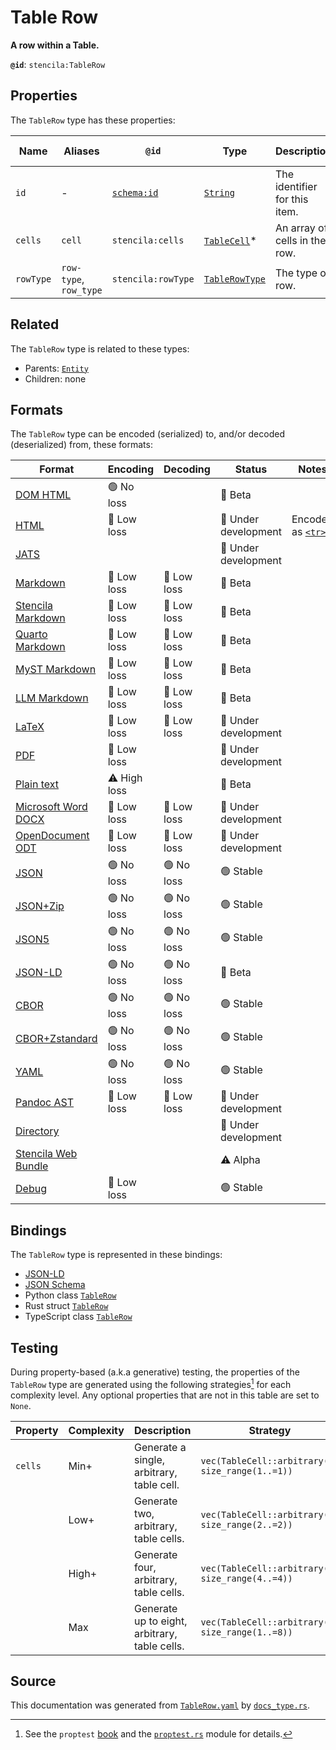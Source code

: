 # Table Row

**A row within a Table.**

**`@id`**: `stencila:TableRow`

## Properties

The `TableRow` type has these properties:

| Name      | Aliases                | `@id`                                | Type                                                                                                           | Description                   | Inherited from                                                                                   |
| --------- | ---------------------- | ------------------------------------ | -------------------------------------------------------------------------------------------------------------- | ----------------------------- | ------------------------------------------------------------------------------------------------ |
| `id`      | -                      | [`schema:id`](https://schema.org/id) | [`String`](https://github.com/stencila/stencila/blob/main/docs/reference/schema/data/string.md)                | The identifier for this item. | [`Entity`](https://github.com/stencila/stencila/blob/main/docs/reference/schema/other/entity.md) |
| `cells`   | `cell`                 | `stencila:cells`                     | [`TableCell`](https://github.com/stencila/stencila/blob/main/docs/reference/schema/works/table-cell.md)*       | An array of cells in the row. | -                                                                                                |
| `rowType` | `row-type`, `row_type` | `stencila:rowType`                   | [`TableRowType`](https://github.com/stencila/stencila/blob/main/docs/reference/schema/works/table-row-type.md) | The type of row.              | -                                                                                                |

## Related

The `TableRow` type is related to these types:

- Parents: [`Entity`](https://github.com/stencila/stencila/blob/main/docs/reference/schema/other/entity.md)
- Children: none

## Formats

The `TableRow` type can be encoded (serialized) to, and/or decoded (deserialized) from, these formats:

| Format                                                                                               | Encoding     | Decoding   | Status              | Notes                                                                             |
| ---------------------------------------------------------------------------------------------------- | ------------ | ---------- | ------------------- | --------------------------------------------------------------------------------- |
| [DOM HTML](https://github.com/stencila/stencila/blob/main/docs/reference/formats/dom.html.md)        | 🟢 No loss    |            | 🔶 Beta              |                                                                                   |
| [HTML](https://github.com/stencila/stencila/blob/main/docs/reference/formats/html.md)                | 🔷 Low loss   |            | 🚧 Under development | Encoded as [`<tr>`](https://developer.mozilla.org/en-US/docs/Web/HTML/Element/tr) |
| [JATS](https://github.com/stencila/stencila/blob/main/docs/reference/formats/jats.md)                |              |            | 🚧 Under development |                                                                                   |
| [Markdown](https://github.com/stencila/stencila/blob/main/docs/reference/formats/md.md)              | 🔷 Low loss   | 🔷 Low loss | 🔶 Beta              |                                                                                   |
| [Stencila Markdown](https://github.com/stencila/stencila/blob/main/docs/reference/formats/smd.md)    | 🔷 Low loss   | 🔷 Low loss | 🔶 Beta              |                                                                                   |
| [Quarto Markdown](https://github.com/stencila/stencila/blob/main/docs/reference/formats/qmd.md)      | 🔷 Low loss   | 🔷 Low loss | 🔶 Beta              |                                                                                   |
| [MyST Markdown](https://github.com/stencila/stencila/blob/main/docs/reference/formats/myst.md)       | 🔷 Low loss   | 🔷 Low loss | 🔶 Beta              |                                                                                   |
| [LLM Markdown](https://github.com/stencila/stencila/blob/main/docs/reference/formats/llmd.md)        | 🔷 Low loss   | 🔷 Low loss | 🔶 Beta              |                                                                                   |
| [LaTeX](https://github.com/stencila/stencila/blob/main/docs/reference/formats/latex.md)              | 🔷 Low loss   | 🔷 Low loss | 🚧 Under development |                                                                                   |
| [PDF](https://github.com/stencila/stencila/blob/main/docs/reference/formats/pdf.md)                  | 🔷 Low loss   |            | 🚧 Under development |                                                                                   |
| [Plain text](https://github.com/stencila/stencila/blob/main/docs/reference/formats/text.md)          | ⚠️ High loss |            | 🔶 Beta              |                                                                                   |
| [Microsoft Word DOCX](https://github.com/stencila/stencila/blob/main/docs/reference/formats/docx.md) | 🔷 Low loss   | 🔷 Low loss | 🚧 Under development |                                                                                   |
| [OpenDocument ODT](https://github.com/stencila/stencila/blob/main/docs/reference/formats/odt.md)     | 🔷 Low loss   | 🔷 Low loss | 🚧 Under development |                                                                                   |
| [JSON](https://github.com/stencila/stencila/blob/main/docs/reference/formats/json.md)                | 🟢 No loss    | 🟢 No loss  | 🟢 Stable            |                                                                                   |
| [JSON+Zip](https://github.com/stencila/stencila/blob/main/docs/reference/formats/json.zip.md)        | 🟢 No loss    | 🟢 No loss  | 🟢 Stable            |                                                                                   |
| [JSON5](https://github.com/stencila/stencila/blob/main/docs/reference/formats/json5.md)              | 🟢 No loss    | 🟢 No loss  | 🟢 Stable            |                                                                                   |
| [JSON-LD](https://github.com/stencila/stencila/blob/main/docs/reference/formats/jsonld.md)           | 🟢 No loss    | 🟢 No loss  | 🔶 Beta              |                                                                                   |
| [CBOR](https://github.com/stencila/stencila/blob/main/docs/reference/formats/cbor.md)                | 🟢 No loss    | 🟢 No loss  | 🟢 Stable            |                                                                                   |
| [CBOR+Zstandard](https://github.com/stencila/stencila/blob/main/docs/reference/formats/cbor.zstd.md) | 🟢 No loss    | 🟢 No loss  | 🟢 Stable            |                                                                                   |
| [YAML](https://github.com/stencila/stencila/blob/main/docs/reference/formats/yaml.md)                | 🟢 No loss    | 🟢 No loss  | 🟢 Stable            |                                                                                   |
| [Pandoc AST](https://github.com/stencila/stencila/blob/main/docs/reference/formats/pandoc.md)        | 🔷 Low loss   | 🔷 Low loss | 🚧 Under development |                                                                                   |
| [Directory](https://github.com/stencila/stencila/blob/main/docs/reference/formats/directory.md)      |              |            | 🚧 Under development |                                                                                   |
| [Stencila Web Bundle](https://github.com/stencila/stencila/blob/main/docs/reference/formats/swb.md)  |              |            | ⚠️ Alpha            |                                                                                   |
| [Debug](https://github.com/stencila/stencila/blob/main/docs/reference/formats/debug.md)              | 🔷 Low loss   |            | 🟢 Stable            |                                                                                   |

## Bindings

The `TableRow` type is represented in these bindings:

- [JSON-LD](https://stencila.org/TableRow.jsonld)
- [JSON Schema](https://stencila.org/TableRow.schema.json)
- Python class [`TableRow`](https://github.com/stencila/stencila/blob/main/python/python/stencila/types/table_row.py)
- Rust struct [`TableRow`](https://github.com/stencila/stencila/blob/main/rust/schema/src/types/table_row.rs)
- TypeScript class [`TableRow`](https://github.com/stencila/stencila/blob/main/ts/src/types/TableRow.ts)

## Testing

During property-based (a.k.a generative) testing, the properties of the `TableRow` type are generated using the following strategies[^1] for each complexity level. Any optional properties that are not in this table are set to `None`.

| Property | Complexity | Description                                   | Strategy                                         |
| -------- | ---------- | --------------------------------------------- | ------------------------------------------------ |
| `cells`  | Min+       | Generate a single, arbitrary, table cell.     | `vec(TableCell::arbitrary(), size_range(1..=1))` |
|          | Low+       | Generate two, arbitrary, table cells.         | `vec(TableCell::arbitrary(), size_range(2..=2))` |
|          | High+      | Generate four, arbitrary, table cells.        | `vec(TableCell::arbitrary(), size_range(4..=4))` |
|          | Max        | Generate up to eight, arbitrary, table cells. | `vec(TableCell::arbitrary(), size_range(1..=8))` |

## Source

This documentation was generated from [`TableRow.yaml`](https://github.com/stencila/stencila/blob/main/schema/TableRow.yaml) by [`docs_type.rs`](https://github.com/stencila/stencila/blob/main/rust/schema-gen/src/docs_type.rs).

[^1]: See the `proptest` [book](https://proptest-rs.github.io/proptest/) and the [`proptest.rs`](https://github.com/stencila/stencila/blob/main/rust/schema/src/proptests.rs) module for details.
